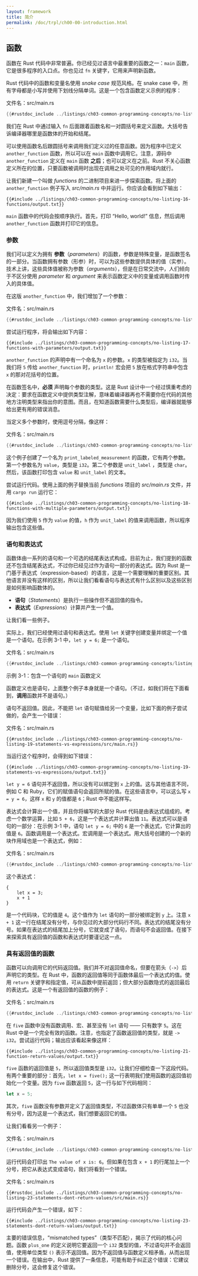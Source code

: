 ```yaml
---
layout: framework
title: 简介
permalink: /doc/trpl/ch00-00-introduction.html
---
```

## 函数

<!-- https://github.com/rust-lang/book/blob/main/src/ch03-03-how-functions-work.md -->
<!-- commit a619cc5f073b1b59c026cf0f92ab061a46716325 -->

函数在 Rust 代码中非常普遍。你已经见过语言中最重要的函数之一：`main` 函数，它是很多程序的入口点。你也见过 `fn` 关键字，它用来声明新函数。

Rust 代码中的函数和变量名使用 *snake case* 规范风格。在 snake case 中，所有字母都是小写并使用下划线分隔单词。这是一个包含函数定义示例的程序：

<span class="filename">文件名：src/main.rs</span>

```rust
{{#rustdoc_include ../listings/ch03-common-programming-concepts/no-listing-16-functions/src/main.rs}}
```

我们在 Rust 中通过输入 `fn` 后面跟着函数名和一对圆括号来定义函数。大括号告诉编译器哪里是函数体的开始和结尾。

可以使用函数名后跟圆括号来调用我们定义过的任意函数。因为程序中已定义 `another_function` 函数，所以可以在 `main` 函数中调用它。注意，源码中 `another_function` 定义在 `main` 函数 **之后**；也可以定义在之前。Rust 不关心函数定义所在的位置，只要函数被调用时出现在调用之处可见的作用域内就行。

让我们新建一个叫做 *functions* 的二进制项目来进一步探索函数。将上面的 `another_function` 例子写入 *src/main.rs* 中并运行。你应该会看到如下输出：

```console
{{#include ../listings/ch03-common-programming-concepts/no-listing-16-functions/output.txt}}
```

`main` 函数中的代码会按顺序执行。首先，打印 “Hello, world!” 信息，然后调用 `another_function` 函数并打印它的信息。

### 参数

我们可以定义为拥有 **参数**（*parameters*）的函数，参数是特殊变量，是函数签名的一部分。当函数拥有参数（形参）时，可以为这些参数提供具体的值（实参）。技术上讲，这些具体值被称为参数（*arguments*），但是在日常交流中，人们倾向于不区分使用 *parameter* 和 *argument* 来表示函数定义中的变量或调用函数时传入的具体值。

在这版 `another_function` 中，我们增加了一个参数：

<span class="filename">文件名：src/main.rs</span>

```rust
{{#rustdoc_include ../listings/ch03-common-programming-concepts/no-listing-17-functions-with-parameters/src/main.rs}}
```

尝试运行程序，将会输出如下内容：

```console
{{#include ../listings/ch03-common-programming-concepts/no-listing-17-functions-with-parameters/output.txt}}
```

`another_function` 的声明中有一个命名为 `x` 的参数。`x` 的类型被指定为 `i32`。当我们将 `5` 传给 `another_function` 时，`println!` 宏会把 `5` 放在格式字符串中包含 `x` 的那对花括号的位置。

在函数签名中，**必须** 声明每个参数的类型。这是 Rust 设计中一个经过慎重考虑的决定：要求在函数定义中提供类型注解，意味着编译器再也不需要你在代码的其他地方注明类型来指出你的意图。而且，在知道函数需要什么类型后，编译器就能够给出更有用的错误消息。

当定义多个参数时，使用逗号分隔，像这样：

<span class="filename">文件名：src/main.rs</span>

```rust
{{#rustdoc_include ../listings/ch03-common-programming-concepts/no-listing-18-functions-with-multiple-parameters/src/main.rs}}
```

这个例子创建了一个名为 `print_labeled_measurement` 的函数，它有两个参数。第一个参数名为 `value`，类型是 `i32`。第二个参数是 `unit_label` ，类型是 `char`。然后，该函数打印包含 `value` 和 `unit_label` 的文本。

尝试运行代码。使用上面的例子替换当前 *functions* 项目的 *src/main.rs* 文件，并用 `cargo run` 运行它：

```console
{{#include ../listings/ch03-common-programming-concepts/no-listing-18-functions-with-multiple-parameters/output.txt}}
```

因为我们使用 `5` 作为 `value` 的值，`h` 作为 `unit_label` 的值来调用函数，所以程序输出包含这些值。

### 语句和表达式

函数体由一系列的语句和一个可选的结尾表达式构成。目前为止，我们提到的函数还不包含结尾表达式，不过你已经见过作为语句一部分的表达式。因为 Rust 是一门基于表达式（expression-based）的语言，这是一个需要理解的重要区别。其他语言并没有这样的区别，所以让我们看看语句与表达式有什么区别以及这些区别是如何影响函数体的。

- **语句**（*Statements*）是执行一些操作但不返回值的指令。
- **表达式**（*Expressions*）计算并产生一个值。

让我们看一些例子。

实际上，我们已经使用过语句和表达式。使用 `let` 关键字创建变量并绑定一个值是一个语句。在示例 3-1 中，`let y = 6;` 是一个语句。

<span class="filename">文件名：src/main.rs</span>

```rust
{{#rustdoc_include ../listings/ch03-common-programming-concepts/listing-03-01/src/main.rs}}
```

<span class="caption">示例 3-1：包含一个语句的 `main` 函数定义</span>

函数定义也是语句，上面整个例子本身就是一个语句。（不过，如我们将在下面看到，**调用**函数并不是语句。）

语句不返回值。因此，不能把 `let` 语句赋值给另一个变量，比如下面的例子尝试做的，会产生一个错误：

<span class="filename">文件名：src/main.rs</span>

```rust,ignore,does_not_compile
{{#rustdoc_include ../listings/ch03-common-programming-concepts/no-listing-19-statements-vs-expressions/src/main.rs}}
```

当运行这个程序时，会得到如下错误：

```console
{{#include ../listings/ch03-common-programming-concepts/no-listing-19-statements-vs-expressions/output.txt}}
```

`let y = 6` 语句并不返回值，所以没有可以绑定到 `x` 上的值。这与其他语言不同，例如 C 和 Ruby，它们的赋值语句会返回所赋的值。在这些语言中，可以这么写 `x = y = 6`，这样 `x` 和 `y` 的值都是 `6`；Rust 中不能这样写。

表达式会计算出一个值，并且你将编写的大部分 Rust 代码是由表达式组成的。考虑一个数学运算，比如 `5 + 6`，这是一个表达式并计算出值 `11`。表达式可以是语句的一部分：在示例 3-1 中，语句 `let y = 6;` 中的 `6` 是一个表达式，它计算出的值是 `6`。函数调用是一个表达式。宏调用是一个表达式。用大括号创建的一个新的块作用域也是一个表达式，例如：

<span class="filename">文件名：src/main.rs</span>

```rust
{{#rustdoc_include ../listings/ch03-common-programming-concepts/no-listing-20-blocks-are-expressions/src/main.rs}}
```

这个表达式：

```rust,ignore
{
    let x = 3;
    x + 1
}
```

是一个代码块，它的值是 `4`。这个值作为 `let` 语句的一部分被绑定到 `y` 上。注意 `x + 1` 这一行在结尾没有分号，与你见过的大部分代码行不同。表达式的结尾没有分号。如果在表达式的结尾加上分号，它就变成了语句，而语句不会返回值。在接下来探索具有返回值的函数和表达式时要谨记这一点。

### 具有返回值的函数

函数可以向调用它的代码返回值。我们并不对返回值命名，但要在箭头（`->`）后声明它的类型。在 Rust 中，函数的返回值等同于函数体最后一个表达式的值。使用 `return` 关键字和指定值，可从函数中提前返回；但大部分函数隐式的返回最后的表达式。这是一个有返回值的函数的例子：

<span class="filename">文件名：src/main.rs</span>

```rust
{{#rustdoc_include ../listings/ch03-common-programming-concepts/no-listing-21-function-return-values/src/main.rs}}
```

在 `five` 函数中没有函数调用、宏、甚至没有 `let` 语句 —— 只有数字 `5`。这在 Rust 中是一个完全有效的函数。注意，也指定了函数返回值的类型，就是 `-> i32`。尝试运行代码；输出应该看起来像这样：

```console
{{#include ../listings/ch03-common-programming-concepts/no-listing-21-function-return-values/output.txt}}
```

`five` 函数的返回值是 `5`，所以返回值类型是 `i32`。让我们仔细检查一下这段代码。有两个重要的部分：首先，`let x = five();` 这一行表明我们使用函数的返回值初始化一个变量。因为 `five` 函数返回 `5`，这一行与如下代码相同：

```rust
let x = 5;
```

其次，`five` 函数没有参数并定义了返回值类型，不过函数体只有单单一个 `5` 也没有分号，因为这是一个表达式，我们想要返回它的值。

让我们看看另一个例子：

<span class="filename">文件名：src/main.rs</span>

```rust
{{#rustdoc_include ../listings/ch03-common-programming-concepts/no-listing-22-function-parameter-and-return/src/main.rs}}
```

运行代码会打印出 `The value of x is: 6`。但如果在包含 `x + 1` 的行尾加上一个分号，把它从表达式变成语句，我们将看到一个错误。

<span class="filename">文件名：src/main.rs</span>

```rust,ignore,does_not_compile
{{#rustdoc_include ../listings/ch03-common-programming-concepts/no-listing-23-statements-dont-return-values/src/main.rs}}
```

运行代码会产生一个错误，如下：

```console
{{#include ../listings/ch03-common-programming-concepts/no-listing-23-statements-dont-return-values/output.txt}}
```

主要的错误信息，“mismatched types”（类型不匹配），揭示了代码的核心问题。函数 `plus_one` 的定义说明它要返回一个 `i32` 类型的值，不过语句并不会返回值，使用单位类型 `()` 表示不返回值。因为不返回值与函数定义相矛盾，从而出现一个错误。在输出中，Rust 提供了一条信息，可能有助于纠正这个错误：它建议删除分号，这会修复这个错误。

